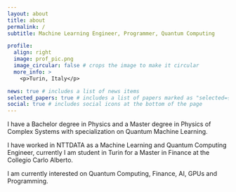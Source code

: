 ```yaml
---
layout: about
title: about
permalink: /
subtitle: Machine Learning Engineer, Programmer, Quantum Computing

profile:
  align: right
  image: prof_pic.png
  image_circular: false # crops the image to make it circular
  more_info: >
    <p>Turin, Italy</p>

news: true # includes a list of news items
selected_papers: true # includes a list of papers marked as "selected={true}"
social: true # includes social icons at the bottom of the page
---
```


I have a Bachelor degree in Physics and a Master degree in Physics of Complex Systems with specialization on Quantum Machine Learning.

I have worked in NTTDATA as a Machine Learning and Quantum Computing Engineer,
currently I am student in Turin for a Master in Finance at the Collegio Carlo Alberto.

I am currently interested on Quantum Computing, Finance, AI, GPUs and Programming.
